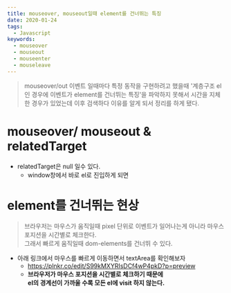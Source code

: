 ```yaml
---
title: mouseover, mouseout일때 element를 건너뛰는 특징
date: 2020-01-24
tags:
  - Javascript
keywords:
  - mouseover
  - mouseout
  - mouseenter
  - mouseleave
---
```


> mouseover/out 이벤트 일때마다 특정 동작을 구현하려고 했을때 '계층구조 el인 경우에 이벤트가 element를 건너뛰는 특징'을 파악하지 못해서 시간을 지체한 경우가 있었는데 이후 검색하다 이유를 알게 되서 정리를 하게 됐다.


# mouseover/ mouseout & relatedTarget

* relatedTarget은 null 일수 있다. 
  * window창에서 바로 el로 진입하게 되면 

# element를 건너뛰는 현상
> 브라우저는 마우스가 움직일때 pixel 단위로 이벤트가 일어나는게 아니라 마우스 포지션을 시간별로 체크한다.  
그래서 빠르게 움직일때 dom-elements를 건너뛰 수 있다.

* 아래 링크에서 마우스를 빠르게 이동하면서 textArea를 확인해보자 
  * <https://plnkr.co/edit/S99kMXYRIsDCf4wP4pkD?p=preview>
  * **브라우저가 마우스 포지션을 시간별로 체크하기 때문에   
  el의 경계선이 가까울 수록 모든 el에 visit 하지 않는다.**
  